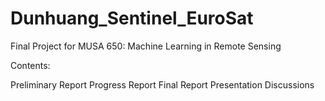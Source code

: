 # Dunhuang_Sentinel_EuroSat

Final Project for MUSA 650: Machine Learning in Remote Sensing

Contents:

Preliminary Report
Progress Report
Final Report
Presentation
Discussions
